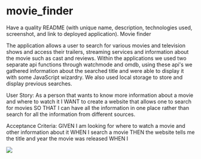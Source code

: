 # movie_finder
Have a quality README (with unique name, description, technologies used, screenshot, and link to deployed application).
Movie finder

The application allows a user to search for various movies and television shows and access their trailers, streaming services and information about the movie such as cast and reviews.
Within the applications we used two separate api functions through watchmode and omdb, using these api's we gathered information about the searched title and were able to display it with some JavaScript wizardry. We also used local storage to store and display previous searches.
 
 
 
User Story:
    As a person that wants to know more information about a movie and where to watch it
    I WANT to create a website that allows one to search for movies
    SO THAT I can have all the information in one place rather than search for all the information from different sources.
 
 
Acceptance Criteria:
    GIVEN I am looking for where to watch a movie and other information about it
    WHEN I search a movie
    THEN the website tells me the title and year the movie was released
    WHEN I 

![](./assets/images/2022-12-11%2013-46-09.gif)
